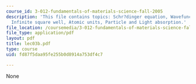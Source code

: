 ```yaml
---
course_id: 3-012-fundamentals-of-materials-science-fall-2005
description: 'This file contains topics: Schr?dinger equation, Wavefunctions, Normalization,
  Infinite square well, Atomic units, Particle and Light absorption.'
file_location: /coursemedia/3-012-fundamentals-of-materials-science-fall-2005/fd87f5daa95fe255b0d8914a753df4c7_lec03b.pdf
file_type: application/pdf
layout: pdf
title: lec03b.pdf
type: course
uid: fd87f5daa95fe255b0d8914a753df4c7

---
```

None